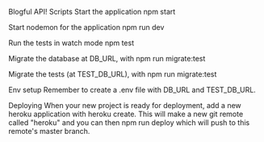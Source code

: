 Blogful API!
Scripts
Start the application npm start

Start nodemon for the application npm run dev

Run the tests in watch mode npm test

Migrate the database at DB_URL, with npm run migrate:test

Migrate the tests (at TEST_DB_URL), with npm run migrate:test

Env setup
Remember to create a .env file with DB_URL and TEST_DB_URL.

Deploying
When your new project is ready for deployment, add a new heroku application with heroku create. This will make a new git remote called "heroku" and you can then npm run deploy which will push to this remote's master branch.